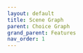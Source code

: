 ```yaml
---
layout: default
title: Scene Graph
parent: Choice Graph
grand_parent: Features
nav_order: 1
---
```

